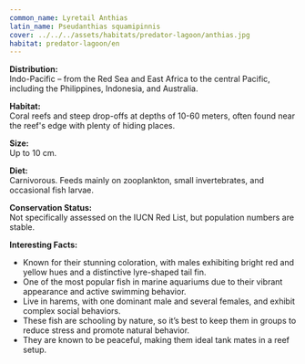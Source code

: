 ```yaml
---
common_name: Lyretail Anthias  
latin_name: Pseudanthias squamipinnis
cover: ../../../assets/habitats/predator-lagoon/anthias.jpg
habitat: predator-lagoon/en
---
```


**Distribution:**  
Indo-Pacific – from the Red Sea and East Africa to the central Pacific, including the Philippines, Indonesia, and Australia.

**Habitat:**  
Coral reefs and steep drop-offs at depths of 10-60 meters, often found near the reef's edge with plenty of hiding places.

**Size:**  
Up to 10 cm.

**Diet:**  
Carnivorous. Feeds mainly on zooplankton, small invertebrates, and occasional fish larvae.

**Conservation Status:**  
Not specifically assessed on the IUCN Red List, but population numbers are stable.

**Interesting Facts:**  
- Known for their stunning coloration, with males exhibiting bright red and yellow hues and a distinctive lyre-shaped tail fin.  
- One of the most popular fish in marine aquariums due to their vibrant appearance and active swimming behavior.  
- Live in harems, with one dominant male and several females, and exhibit complex social behaviors.  
- These fish are schooling by nature, so it’s best to keep them in groups to reduce stress and promote natural behavior.  
- They are known to be peaceful, making them ideal tank mates in a reef setup.